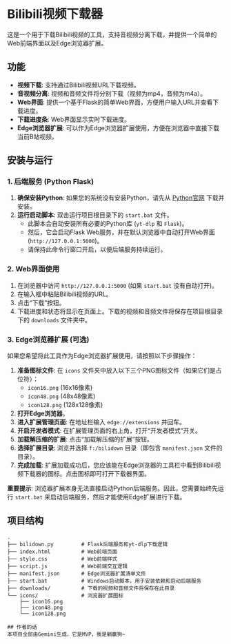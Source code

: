 # Bilibili视频下载器

这是一个用于下载Bilibili视频的工具，支持音视频分离下载，并提供一个简单的Web前端界面以及Edge浏览器扩展。

## 功能

*   **视频下载**: 支持通过Bilibili视频URL下载视频。
*   **音视频分离**: 视频和音频文件将分别下载（视频为mp4，音频为m4a）。
*   **Web界面**: 提供一个基于Flask的简单Web界面，方便用户输入URL并查看下载进度。
*   **下载进度条**: Web界面显示实时下载进度。
*   **Edge浏览器扩展**: 可以作为Edge浏览器扩展使用，方便在浏览器中直接下载当前B站视频。

## 安装与运行

### 1. 后端服务 (Python Flask)

1.  **确保安装Python**: 如果您的系统没有安装Python，请先从 [Python官网](https://www.python.org/downloads/) 下载并安装。
2.  **运行启动脚本**: 双击运行项目根目录下的 `start.bat` 文件。
    *   此脚本会自动安装所有必要的Python库 (`yt-dlp` 和 `Flask`)。
    *   然后，它会启动Flask Web服务，并在默认浏览器中自动打开Web界面 (`http://127.0.0.1:5000`)。
    *   请保持此命令行窗口开启，以便后端服务持续运行。

### 2. Web界面使用

1.  在浏览器中访问 `http://127.0.0.1:5000` (如果 `start.bat` 没有自动打开)。
2.  在输入框中粘贴Bilibili视频的URL。
3.  点击“下载”按钮。
4.  下载进度和状态将显示在页面上。下载的视频和音频文件将保存在项目根目录下的 `downloads` 文件夹中。

### 3. Edge浏览器扩展 (可选)

如果您希望将此工具作为Edge浏览器扩展使用，请按照以下步骤操作：

1.  **准备图标文件**: 在 `icons` 文件夹中放入以下三个PNG图标文件（如果它们是占位符）：
    *   `icon16.png` (16x16像素)
    *   `icon48.png` (48x48像素)
    *   `icon128.png` (128x128像素)
2.  **打开Edge浏览器**。
3.  **进入扩展管理页面**: 在地址栏输入 `edge://extensions` 并回车。
4.  **开启开发者模式**: 在扩展管理页面的右上角，打开“开发者模式”开关。
5.  **加载解压缩的扩展**: 点击“加载解压缩的扩展”按钮。
6.  **选择扩展目录**: 浏览并选择 `f:/bilidown` 目录（即包含 `manifest.json` 文件的目录）。
7.  **完成加载**: 扩展加载成功后，您应该能在Edge浏览器的工具栏中看到Bilibili视频下载器的图标。点击图标即可打开下载器界面。

**重要提示**: 浏览器扩展本身无法直接启动Python后端服务。因此，您需要始终先运行 `start.bat` 来启动后端服务，然后才能使用Edge扩展进行下载。

## 项目结构

```
.
├── bilidown.py         # Flask后端服务和yt-dlp下载逻辑
├── index.html          # Web前端页面
├── style.css           # Web前端样式
├── script.js           # Web前端交互逻辑
├── manifest.json       # Edge浏览器扩展清单文件
├── start.bat           # Windows启动脚本，用于安装依赖和启动后端服务
├── downloads/          # 下载的视频和音频文件将保存在此目录
└── icons/              # 浏览器扩展图标
    ├── icon16.png
    ├── icon48.png
    └── icon128.png

## 作者的话
本项目全部由Gemini生成，它是MVP，我是躺赢狗~
